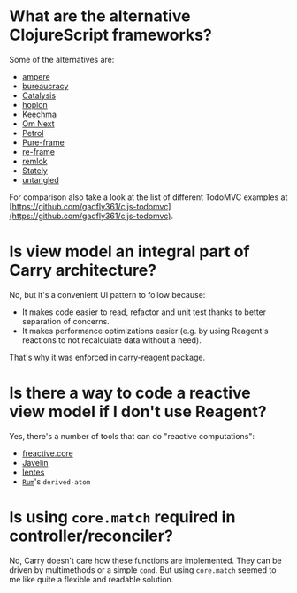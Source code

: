 # What are the alternative ClojureScript frameworks?

Some of the alternatives are:

- [ampere](https://github.com/condense/ampere)
- [bureaucracy](https://github.com/samroberton/bureaucracy)
- [Catalysis](https://github.com/metasoarous/catalysis)
- [hoplon](https://github.com/hoplon)
- [Keechma](https://github.com/keechma/keechma)
- [Om Next](https://github.com/omcljs/om/wiki/Quick-Start-(om.next))
- [Petrol](https://github.com/krisajenkins/petrol)
- [Pure-frame](https://github.com/binaryage/pure-frame)
- [re-frame](https://github.com/Day8/re-frame)
- [remlok](https://github.com/gumvic/remlok)
- [Stately](https://github.com/nodename/stately)
- [untangled](https://github.com/untangled-web)

For comparison also take a look at the list of different TodoMVC examples at 
[https://github.com/gadfly361/cljs-todomvc](https://github.com/gadfly361/cljs-todomvc).

# Is view model an integral part of Carry architecture?
No, but it's a convenient UI pattern to follow because:

- It makes code easier to read, refactor and unit test thanks to better separation of concerns. 
- It makes performance optimizations easier (e.g. by using Reagent's reactions to not recalculate data without a need).

That's why it was enforced in [carry-reagent](https://github.com/metametadata/carry/tree/master/contrib/reagent/) package.

# Is there a way to code a reactive view model if I don't use Reagent?
Yes, there's a number of tools that can do "reactive computations":

- [freactive.core](https://github.com/aaronc/freactive.core)
- [Javelin](https://github.com/hoplon/javelin)
- [lentes](https://github.com/funcool/lentes)
- [`Rum`](https://github.com/tonsky/rum)'s `derived-atom`

# Is using `core.match` required in controller/reconciler?
No, Carry doesn't care how these functions are implemented. They can be driven by multimethods or a simple `cond`.
But using `core.match` seemed to me like quite a flexible and readable solution. 